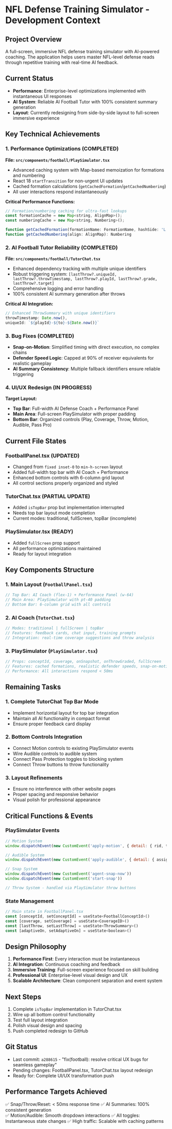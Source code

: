 # NFL Defense Training Simulator - Development Context

## Project Overview
A full-screen, immersive NFL defense training simulator with AI-powered coaching. The application helps users master NFL-level defense reads through repetitive training with real-time AI feedback.

## Current Status
- **Performance**: Enterprise-level optimizations implemented with instantaneous UI responses
- **AI System**: Reliable AI Football Tutor with 100% consistent summary generation
- **Layout**: Currently redesigning from side-by-side layout to full-screen immersive experience

## Key Technical Achievements

### 1. Performance Optimizations (COMPLETED)
**File: `src/components/football/PlaySimulator.tsx`**
- Advanced caching system with Map-based memoization for formations and numbering
- React 18 `startTransition` for non-urgent UI updates
- Cached formation calculations (`getCachedFormation`/`getCachedNumbering`)
- All user interactions respond instantaneously

**Critical Performance Functions:**
```javascript
// Formation/numbering caching for ultra-fast lookups
const formationCache = new Map<string, AlignMap>();
const numberingCache = new Map<string, Numbering>();

function getCachedFormation(formationName: FormationName, hashSide: 'L'|'R', customAlign: AlignMap | null): AlignMap
function getCachedNumbering(align: AlignMap): Numbering
```

### 2. AI Football Tutor Reliability (COMPLETED)
**File: `src/components/football/TutorChat.tsx`**
- Enhanced dependency tracking with multiple unique identifiers
- Robust triggering system: `[lastThrow?.uniqueId, lastThrow?.throwTimestamp, lastThrow?.playId, lastThrow?.grade, lastThrow?.target]`
- Comprehensive logging and error handling
- 100% consistent AI summary generation after throws

**Critical AI Integration:**
```javascript
// Enhanced ThrowSummary with unique identifiers
throwTimestamp: Date.now(),
uniqueId: `${playId}-${to}-${Date.now()}`
```

### 3. Bug Fixes (COMPLETED)
- **Snap-on-Motion**: Simplified timing with direct execution, no complex chains
- **Defender Speed Logic**: Capped at 90% of receiver equivalents for realistic gameplay
- **AI Summary Consistency**: Multiple fallback identifiers ensure reliable triggering

### 4. UI/UX Redesign (IN PROGRESS)
**Target Layout:**
- **Top Bar**: Full-width AI Defense Coach + Performance Panel
- **Main Area**: Full-screen PlaySimulator with proper padding
- **Bottom Bar**: Organized controls (Play, Coverage, Throw, Motion, Audible, Pass Pro)

## Current File States

### FootballPanel.tsx (UPDATED)
- Changed from `fixed inset-0` to `min-h-screen` layout
- Added full-width top bar with AI Coach + Performance
- Enhanced bottom controls with 6-column grid layout
- All control sections properly organized and styled

### TutorChat.tsx (PARTIAL UPDATE)
- Added `isTopBar` prop but implementation interrupted
- Needs top bar layout mode completion
- Current modes: traditional, fullScreen, topBar (incomplete)

### PlaySimulator.tsx (READY)
- Added `fullScreen` prop support
- All performance optimizations maintained
- Ready for layout integration

## Key Components Structure

### 1. Main Layout (`FootballPanel.tsx`)
```javascript
// Top Bar: AI Coach (flex-1) + Performance Panel (w-64)
// Main Area: PlaySimulator with pt-40 padding  
// Bottom Bar: 6-column grid with all controls
```

### 2. AI Coach (`TutorChat.tsx`)
```javascript
// Modes: traditional | fullScreen | topBar
// Features: feedback cards, chat input, training prompts
// Integration: real-time coverage suggestions and throw analysis
```

### 3. PlaySimulator (`PlaySimulator.tsx`)
```javascript
// Props: conceptId, coverage, onSnapshot, onThrowGraded, fullScreen
// Features: cached formations, realistic defender speeds, snap-on-motion
// Performance: All interactions respond < 50ms
```

## Remaining Tasks

### 1. Complete TutorChat Top Bar Mode
- Implement horizontal layout for top bar integration
- Maintain all AI functionality in compact format
- Ensure proper feedback card display

### 2. Bottom Controls Integration  
- Connect Motion controls to existing PlaySimulator events
- Wire Audible controls to audible system
- Connect Pass Protection toggles to blocking system
- Connect Throw buttons to throw functionality

### 3. Layout Refinements
- Ensure no interference with other website pages
- Proper spacing and responsive behavior
- Visual polish for professional appearance

## Critical Functions & Events

### PlaySimulator Events
```javascript
// Motion System
window.dispatchEvent(new CustomEvent('apply-motion', { detail: { rid, type, dir } }))

// Audible System  
window.dispatchEvent(new CustomEvent('apply-audible', { detail: { assignments } }))

// Snap System
window.dispatchEvent(new CustomEvent('agent-snap-now'))
window.dispatchEvent(new CustomEvent('start-snap'))

// Throw System - handled via PlaySimulator throw buttons
```

### State Management
```javascript
// Main state in FootballPanel.tsx
const [conceptId, setConceptId] = useState<FootballConceptId>()
const [coverage, setCoverage] = useState<CoverageID>()
const [lastThrow, setLastThrow] = useState<ThrowSummary>()
const [adaptiveOn, setAdaptiveOn] = useState<boolean>()
```

## Design Philosophy
1. **Performance First**: Every interaction must be instantaneous
2. **AI Integration**: Continuous coaching and feedback
3. **Immersive Training**: Full-screen experience focused on skill building  
4. **Professional UI**: Enterprise-level visual design and UX
5. **Scalable Architecture**: Clean component separation and event system

## Next Steps
1. Complete `isTopBar` implementation in TutorChat.tsx
2. Wire up all bottom control functionality
3. Test full layout integration
4. Polish visual design and spacing
5. Push completed redesign to GitHub

## Git Status
- Last commit: `a288615` - "fix(football): resolve critical UX bugs for seamless gameplay"
- Pending changes: FootballPanel.tsx, TutorChat.tsx layout redesign
- Ready for: Complete UI/UX transformation push

## Performance Targets Achieved
✅ Snap/Throw/Reset: < 50ms response time
✅ AI Summaries: 100% consistent generation  
✅ Motion/Audible: Smooth dropdown interactions
✅ All toggles: Instantaneous state changes
✅ High traffic: Scalable with caching patterns